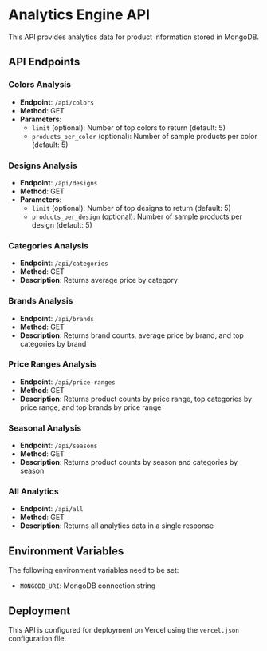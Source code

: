 # Analytics Engine API

This API provides analytics data for product information stored in MongoDB.

## API Endpoints

### Colors Analysis
- **Endpoint**: `/api/colors`
- **Method**: GET
- **Parameters**:
  - `limit` (optional): Number of top colors to return (default: 5)
  - `products_per_color` (optional): Number of sample products per color (default: 5)

### Designs Analysis
- **Endpoint**: `/api/designs`
- **Method**: GET
- **Parameters**:
  - `limit` (optional): Number of top designs to return (default: 5)
  - `products_per_design` (optional): Number of sample products per design (default: 5)

### Categories Analysis
- **Endpoint**: `/api/categories`
- **Method**: GET
- **Description**: Returns average price by category

### Brands Analysis
- **Endpoint**: `/api/brands`
- **Method**: GET
- **Description**: Returns brand counts, average price by brand, and top categories by brand

### Price Ranges Analysis
- **Endpoint**: `/api/price-ranges`
- **Method**: GET
- **Description**: Returns product counts by price range, top categories by price range, and top brands by price range

### Seasonal Analysis
- **Endpoint**: `/api/seasons`
- **Method**: GET
- **Description**: Returns product counts by season and categories by season

### All Analytics
- **Endpoint**: `/api/all`
- **Method**: GET
- **Description**: Returns all analytics data in a single response

## Environment Variables

The following environment variables need to be set:

- `MONGODB_URI`: MongoDB connection string

## Deployment

This API is configured for deployment on Vercel using the `vercel.json` configuration file. 
